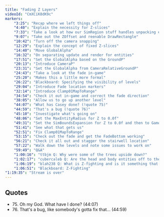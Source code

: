```yaml
---
title: "Fading Z Layers"
videoId: "CmXCiK8dK9c"
markers:
    "3:25": "Recap where we left things off"
    "4:40": "Explain the necessity for Z-slices"
    "7:33": "Take a look at how our SimRegion stuff handles unpacking entities"
    "9:07": "Take out the ZOffset and reenable DrawRectangle"
    "10:42": "Turn off the camera snapping"
    "12:29": "Explain the concept of fixed Z-slices"
    "14:40": "Move GlobalAlpha"
    "16:32": "On separating update and render for entities"
    "17:51": "Set the GlobalAlpha based on the GroundP"
    "20:13": "Introduce CameraP"
    "23:31": "Set the GlobalAlpha from CameraRelativeGroundP"
    "24:43": "Take a look at the fade in-game"
    "25:20": "Makes this a little more formal"
    "26:22": "Blackboard: Specifying the visibility of levels"
    "29:04": "Introduce Fade location markers"
    "32:14": "Introduce Clamp01MapToRange"
    "34:54": "Check it out in-game and correct the fade direction"
    "38:05": "Allow us to go up another level"
    "44:07": "What has Casey done? (!quote 75)"
    "44:59": "That's a bug (!quote 76)"
    "45:10": "Investigate what's going on"
    "48:06": "Set the MaxEntityRadius for Z to 0.0f"
    "49:31": "Set the SimBoundsExpansion for Z to 0.0f and then to GameState->TypicalFloorHeight"
    "51:41": "See what that gets us"
    "52:51": "Fix Clamp01MapToRange"
    "53:15": "Check out the fade and get the FadeBottom working"
    "56:21": "Check it all out and stagger the stairwell location"
    "57:22": "Walk down the levels and note some issues to work on"
    "59:49": "Q&A"
    "1:00:16": "ttbjm Q: Why were some of the trees upside down?"
    "1:02:17": "cubercaleb Q: Are the head and body entities off to the side supposed to scale with the main character?"
    "1:06:19": "blah238 Q: What is Z-fighting and is it something that you have to worry about in a game like this?"
    "1:06:51": "Blackboard: Z-Fighting"
"1:19:35": "Stream is over"
---
```


## Quotes

* 75\. Oh my God. What have I done? (44:07)
* 76\. That's a bug, like somebody's gotta fix that... (44:59)
